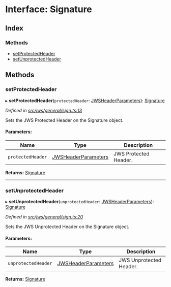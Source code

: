 # Interface: Signature

## Index

### Methods

* [setProtectedHeader](_jws_general_sign_.signature.md#setprotectedheader)
* [setUnprotectedHeader](_jws_general_sign_.signature.md#setunprotectedheader)

## Methods

### setProtectedHeader

▸ **setProtectedHeader**(`protectedHeader`: [JWSHeaderParameters](_types_d_.jwsheaderparameters.md)): [Signature](_jws_general_sign_.signature.md)

*Defined in [src/jws/general/sign.ts:13](https://github.com/panva/jose/blob/v3.8.0/src/jws/general/sign.ts#L13)*

Sets the JWS Protected Header on the Signature object.

#### Parameters:

Name | Type | Description |
------ | ------ | ------ |
`protectedHeader` | [JWSHeaderParameters](_types_d_.jwsheaderparameters.md) | JWS Protected Header.  |

**Returns:** [Signature](_jws_general_sign_.signature.md)

___

### setUnprotectedHeader

▸ **setUnprotectedHeader**(`unprotectedHeader`: [JWSHeaderParameters](_types_d_.jwsheaderparameters.md)): [Signature](_jws_general_sign_.signature.md)

*Defined in [src/jws/general/sign.ts:20](https://github.com/panva/jose/blob/v3.8.0/src/jws/general/sign.ts#L20)*

Sets the JWS Unprotected Header on the Signature object.

#### Parameters:

Name | Type | Description |
------ | ------ | ------ |
`unprotectedHeader` | [JWSHeaderParameters](_types_d_.jwsheaderparameters.md) | JWS Unprotected Header.  |

**Returns:** [Signature](_jws_general_sign_.signature.md)
